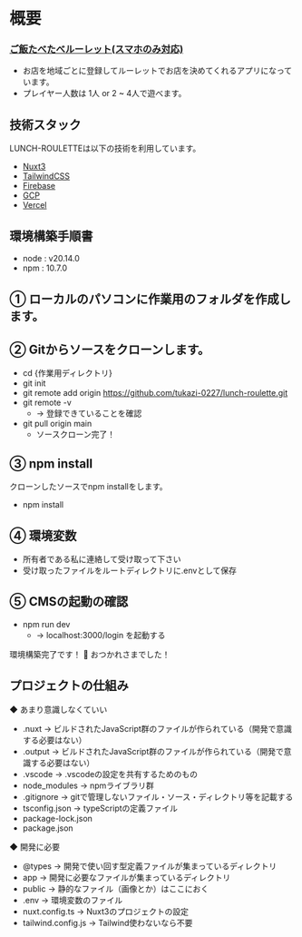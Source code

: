 # 概要
### [ご飯たべたべルーレット(スマホのみ対応)](https://lunch-roulette-three.vercel.app/)
- お店を地域ごとに登録してルーレットでお店を決めてくれるアプリになっています。
- プレイヤー人数は 1人 or 2 ~ 4人で遊べます。

## 技術スタック
LUNCH-ROULETTEは以下の技術を利用しています。
- [Nuxt3](https://nuxt.com/docs/getting-started/introduction)
- [TailwindCSS](https://tailwindcss.com)
- [Firebase](https://firebase.google.com)
- [GCP](https://cloud.google.com)
- [Vercel](https://vercel.com)

## 環境構築手順書
- node : v20.14.0
- npm : 10.7.0

## ① ローカルのパソコンに作業用のフォルダを作成します。
## ② Gitからソースをクローンします。
- cd {作業用ディレクトリ}
- git init
- git remote add origin https://github.com/tukazi-0227/lunch-roulette.git
- git remote -v
  - → 登録できていることを確認
- git pull origin main
  - ソースクローン完了！
## ③ npm install

クローンしたソースでnpm installをします。

- npm install

## ④ 環境変数
- 所有者である私に連絡して受け取って下さい
- 受け取ったファイルをルートディレクトリに.envとして保存
## ⑤ CMSの起動の確認

- npm run dev
  - → localhost:3000/login を起動する

環境構築完了です！ 👏 おつかれさまでした！

## プロジェクトの仕組み
◆ あまり意識しなくていい
- .nuxt → ビルドされたJavaScript群のファイルが作られている（開発で意識する必要はない）
- .output → ビルドされたJavaScript群のファイルが作られている（開発で意識する必要はない）
- .vscode → .vscodeの設定を共有するためのもの
- node_modules → npmライブラリ群
- .gitignore → gitで管理しないファイル・ソース・ディレクトリ等を記載する
- tsconfig.json → typeScriptの定義ファイル
- package-lock.json
- package.json

◆ 開発に必要

- @types → 開発で使い回す型定義ファイルが集まっているディレクトリ
- app → 開発に必要なファイルが集まっているディレクトリ
- public → 静的なファイル（画像とか）はここにおく
- .env → 環境変数のファイル
- nuxt.config.ts → Nuxt3のプロジェクトの設定
- tailwind.config.js → Tailwind使わないなら不要

